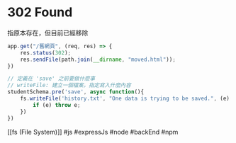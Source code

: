 # 302 Found
指原本存在，但目前已經移除
```js
app.get("/舊網頁", (req, res) => {
	res.status(302);
	res.sendFile(path.join(__dirname, "moved.html"));
})
```
```js
// 定義在 'save' 之前要做什麼事
// writeFile: 建立一個檔案，指定寫入什麼內容
studentSchema.pre('save', async function(){
	fs.writeFile('history.txt', "One data is trying to be saved.", (e) => {
		if (e) throw e;
	})
})
```

[[fs (File System)]]
#js #expressJs #node #backEnd #npm
